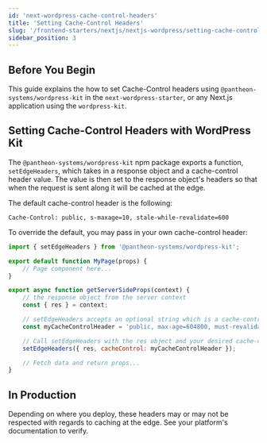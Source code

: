 ```yaml
---
id: 'next-wordpress-cache-control-headers'
title: 'Setting Cache-Control Headers'
slug: '/frontend-starters/nextjs/nextjs-wordpress/setting-cache-control-headers'
sidebar_position: 3
---
```


## Before You Begin

This guide explains the how to set Cache-Control headers using
`@pantheon-systems/wordpress-kit` in the `next-wordpress-starter`, or any
Next.js application using the `wordpress-kit`.

## Setting Cache-Control Headers with WordPress Kit

The `@pantheon-systems/wordpress-kit` npm package exports a function,
`setEdgeHeaders`, which takes in a response object and a cache-control header
value. The value is then set to the response object's headers so that when the
request is sent along it will be cached at the edge.

The default cache-control header is the following:

```http
Cache-Control: public, s-maxage=10, stale-while-revalidate=600
```

To override the default, you may pass in your own cache-control header:

```jsx title=pages/example/index.js
import { setEdgeHeaders } from '@pantheon-systems/wordpress-kit';

export default function MyPage(props) {
	// Page component here...
}

export async function getServerSideProps(context) {
	// the response object from the server context
	const { res } = context;

	// setEdgeHeaders accepts an optional string which is a cache-control header
	const myCacheControlHeader = 'public, max-age=604800, must-revalidate';

	// Call setEdgeHeaders with the res object and your desired cache-control header
	setEdgeHeaders({ res, cacheControl: myCacheControlHeader });

	// Fetch data and return props...
}
```

## In Production

Depending on where you deploy, these headers may or may not be respected with
regards to caching at the edge. See your platform's documentation to verify.
